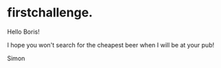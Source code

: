 # firstchallenge.

Hello Boris!

 I hope you won't search for the cheapest beer when I will be at your pub!

Simon